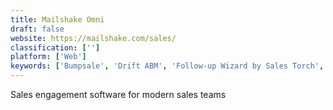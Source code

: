 ```yaml
---
title: Mailshake Omni
draft: false 
website: https://mailshake.com/sales/
classification: ['']
platform: ['Web']
keywords: ['Bumpsale', 'Drift ABM', 'Follow-up Wizard by Sales Torch', 'Gainful.io', 'Growth Hacking Tools', 'Inganta', 'Intercom', 'Lead Wagon', 'LeadFuze', 'LearnCore', 'LevelEleven', 'Marketing Stack', 'Narrow', 'Owlead', 'Poptin', 'Process Street', 'Proof', 'Prospect Stack', 'Prospect.io', 'Sales List by Prospect.io', 'Sales Tools by Reply', 'Simple Quoter', 'Startup Stash', 'TweetFavy']
---
```

Sales engagement software for modern sales teams